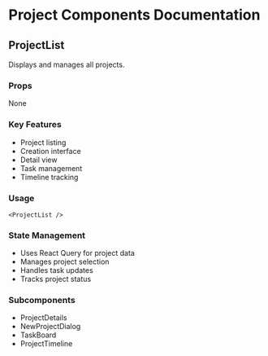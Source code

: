 # Project Components Documentation

## ProjectList
Displays and manages all projects.

### Props
None

### Key Features
- Project listing
- Creation interface
- Detail view
- Task management
- Timeline tracking

### Usage
```tsx
<ProjectList />
```

### State Management
- Uses React Query for project data
- Manages project selection
- Handles task updates
- Tracks project status

### Subcomponents
- ProjectDetails
- NewProjectDialog
- TaskBoard
- ProjectTimeline